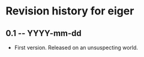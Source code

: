 # Revision history for eiger

## 0.1 -- YYYY-mm-dd

* First version. Released on an unsuspecting world.
